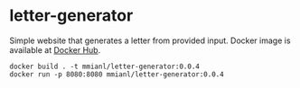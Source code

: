 # letter-generator
Simple website that generates a letter from provided input. Docker image is available at [Docker Hub](https://hub.docker.com/repository/docker/mmianl/letter-generator/general).

```
docker build . -t mmianl/letter-generator:0.0.4
docker run -p 8080:8080 mmianl/letter-generator:0.0.4
```
